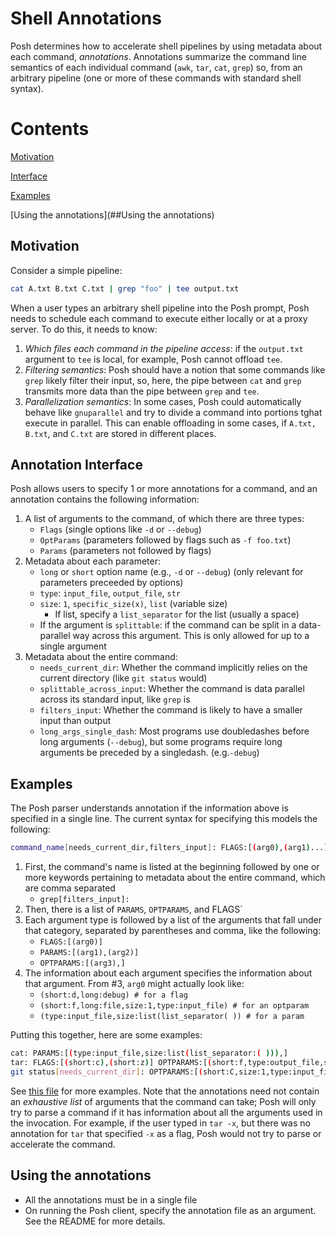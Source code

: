 # Shell Annotations
Posh determines how to accelerate shell pipelines by using metadata about each
command, _annotations_.
Annotations summarize the command line semantics of each
individual command (`awk`, `tar`, `cat`, `grep`) so, from an arbitrary
pipeline (one or more of these commands with standard shell syntax).

# Contents
[Motivation](##Motivation)

[Interface](##Interface)

[Examples](##Examples)

[Using the annotations](##Using the annotations)

## Motivation
Consider a simple pipeline:
```bash
cat A.txt B.txt C.txt | grep "foo" | tee output.txt
```
When a user types an arbitrary shell pipeline into the Posh prompt, Posh needs
to schedule each command to execute either locally or at a proxy server. To do
this, it needs to know:
1. *Which files each command in the pipeline access*: if the `output.txt` argument
   to `tee` is local, for example, Posh cannot offload `tee`.
2. *Filtering semantics*: Posh should have a notion that some
   commands like `grep` likely filter their input, so, here, the pipe between
   `cat` and `grep` transmits more data than the pipe between `grep` and `tee`.
3. *Parallelization semantics*: In some cases, Posh could automatically behave
   like `gnuparallel` and try to divide a command into portions tghat execute in
   parallel. This can enable offloading in some cases, if `A.txt, B.txt`, and
   `C.txt` are stored in different places.

## Annotation Interface
Posh allows users to specify 1 or more annotations for a command, and an
annotation contains the following information:
1. A list of arguments to the command, of which there are three types:
    - `Flags` (single options like `-d` or `--debug`)
    - `OptParams` (parameters followed by flags such as `-f foo.txt`)
    - `Params` (parameters not followed by flags)
2. Metadata about each parameter:
    - `long` or `short` option name (e.g., `-d` or `--debug`) (only relevant for
      parameters preceeded by options)
    - `type`: `input_file`, `output_file`, `str`
    - `size`: `1`, `specific_size(x)`, `list` (variable size)
        - If list, specify a `list_separator` for the list (usually a space)
    - If the argument is `splittable`: if the command can be split in a
      data-parallel way across this argument. This is only allowed for up to a
      single argument
3. Metadata about the entire command:
    - `needs_current_dir`: Whether the command implicitly relies on the current
      directory (like `git status` would)
    - `splittable_across_input`: Whether the command is data parallel across its
      standard input, like `grep` is
    - `filters_input`: Whether the command is likely to have a smaller input
      than output
    - `long_args_single_dash`: Most programs use doubledashes before long arguments (`--debug`), but some programs require long arguments be preceded by a singledash. (e.g.`-debug`)

## Examples
The Posh parser understands annotation if the information above is
specified in a single line.
The current syntax for specifying this models the following:
```bash
command_name[needs_current_dir,filters_input]: FLAGS:[(arg0),(arg1)...] OPTPARAMS:[(),()...] PARAMS:[()...]
```
1. First, the command's name is listed at the beginning followed by one or more
   keywords pertaining to metadata about the entire command, which are comma
   separated
    - `grep[filters_input]:`
2. Then, there is a list of `PARAMS`, `OPTPARAMS`, and FLAGS`
3. Each argument type is followed by a list of the arguments that fall under
   that category, separated by parentheses and comma, like the following:
    - `FLAGS:[(arg0)]`
    - `PARAMS:[(arg1),(arg2)]`
    - `OPTPARAMS:[(arg3),]`
4. The information about each argument specifies the information about that
   argument. From #3, `arg0` might actually look like:
    - `(short:d,long:debug) # for a flag`
    - `(short:f,long:file,size:1,type:input_file) # for an optparam`
    - `(type:input_file,size:list(list_separator( )) # for a param`


Putting this together, here are some examples:
```bash
cat: PARAMS:[(type:input_file,size:list(list_separator:( ))),]
tar: FLAGS:[(short:c),(short:z)] OPTPARAMS:[(short:f,type:output_file,size:1)] PARAMS:[(type:input_file,size:list(list_separator:( )))]
git status[needs_current_dir]: OPTPARAMS:[(short:C,size:1,type:input_file)]
```
See [this file](config/eval_annotations.txt) for more examples.
Note that the annotations need not contain an *exhaustive list* of arguments
that the command can take; Posh will only try to parse a command if it has
information about all the arguments used in the invocation.
For example, if the user typed in `tar -x`, but there was no annotation for
`tar` that specified `-x` as a flag, Posh would not try to parse or accelerate
the command.

## Using the annotations
- All the annotations must be in a single file
- On running the Posh client, specify the annotation file as an argument. See
  the README for more details.


